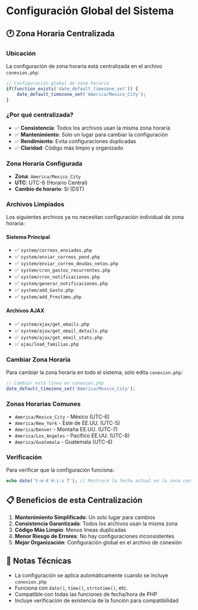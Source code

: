 # Configuración Global del Sistema

## 🕐 Zona Horaria Centralizada

### Ubicación
La configuración de zona horaria está centralizada en el archivo `conexion.php`:

```php
// Configuración global de zona horaria
if(function_exists('date_default_timezone_set')) {
    date_default_timezone_set('America/Mexico_City');
}
```

### ¿Por qué centralizada?
- ✅ **Consistencia**: Todos los archivos usan la misma zona horaria
- ✅ **Mantenimiento**: Solo un lugar para cambiar la configuración
- ✅ **Rendimiento**: Evita configuraciones duplicadas
- ✅ **Claridad**: Código más limpio y organizado

### Zona Horaria Configurada
- **Zona**: `America/Mexico_City`
- **UTC**: UTC-6 (Horario Central)
- **Cambio de horario**: Sí (DST)

### Archivos Limpiados
Los siguientes archivos ya no necesitan configuración individual de zona horaria:

#### Sistema Principal
- ✅ `system/correos_enviados.php`
- ✅ `system/enviar_correos_pend.php`
- ✅ `system/enviar_correo_deudas_netas.php`
- ✅ `system/cron_gastos_recurrentes.php`
- ✅ `system/cron_notificaciones.php`
- ✅ `system/generar_notificaciones.php`
- ✅ `system/add_Gasto.php`
- ✅ `system/add_Prestamo.php`

#### Archivos AJAX
- ✅ `system/ajax/get_emails.php`
- ✅ `system/ajax/get_email_details.php`
- ✅ `system/ajax/get_email_stats.php`
- ✅ `ajax/load_familias.php`

### Cambiar Zona Horaria
Para cambiar la zona horaria en todo el sistema, solo edita `conexion.php`:

```php
// Cambiar esta línea en conexion.php
date_default_timezone_set('America/Mexico_City');
```

### Zonas Horarias Comunes
- `America/Mexico_City` - México (UTC-6)
- `America/New_York` - Este de EE.UU. (UTC-5)
- `America/Denver` - Montaña EE.UU. (UTC-7)
- `America/Los_Angeles` - Pacífico EE.UU. (UTC-8)
- `America/Guatemala` - Guatemala (UTC-6)

### Verificación
Para verificar que la configuración funciona:

```php
echo date('Y-m-d H:i:s T'); // Mostrará la fecha actual en la zona configurada
```

## 📋 Beneficios de esta Centralización

1. **Mantenimiento Simplificado**: Un solo lugar para cambios
2. **Consistencia Garantizada**: Todos los archivos usan la misma zona
3. **Código Más Limpio**: Menos líneas duplicadas
4. **Menor Riesgo de Errores**: No hay configuraciones inconsistentes
5. **Mejor Organización**: Configuración global en el archivo de conexión

## 🔧 Notas Técnicas

- La configuración se aplica automáticamente cuando se incluye `conexion.php`
- Funciona con `date()`, `time()`, `strtotime()`, etc.
- Compatible con todas las funciones de fecha/hora de PHP
- Incluye verificación de existencia de la función para compatibilidad 